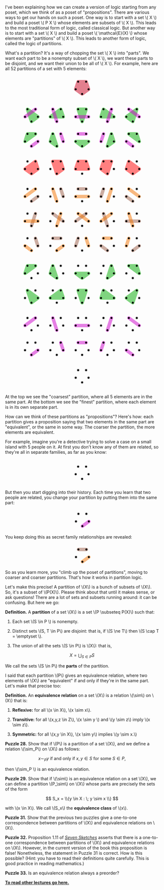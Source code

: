 I've been explaining how we can create a version of logic starting
from any poset, which we think of as a poset of "propositions".  There
are various ways to get our hands on such a poset.  One way is to
start with a set \\( X \\) and build a poset \\( P X \\) whose
elements are subsets of \\( X \\).  This leads to the most traditional
form of logic, called classical logic.  But another way is to start
with a set \\( X \\) and build a poset \\( \mathcal{E}(X) \\) whose
elements are "partitions" of \\( X \\).  This leads to another form of
logic, called the logic of partitions.

What's a partition?  It's a way of chopping the set \\( X \\) into
"parts".  We want each part to be a nonempty subset of \\( X \\), we
want these parts to be disjoint, and we want their union to be all of
\\( X \\).  For example, here are all 52 partitions of a set with 5
elements:

<center><img src = "partitions_of_5.png"></center>

At the top we see the "coarsest" partition, where all 5 elements are
in the same part.  At the bottom we see the "finest" partition, where
each element is in its own separate part.

How can we think of these partitions as "propositions"?  Here's how: each partition gives a proposition saying that two elements in the same part are "equivalent", or the same in some way.  The coarser the partition, the more elements are equivalent.  

For example, imagine you're a detective trying to solve a case on a
small island with 5 people on it.  At first you don't know any of them
are related, so they're all in separate families, as far as you know:

<center><img src = "partition_of_5_finest.png"></center>

But then you start digging into their history.  Each time you learn
that two people are related, you change your partition by putting them
into the same part:

<center><img src = "partition_of_5_less_fine.png"></center>

You keep doing this as secret family relationships are revealed:

<center><img src = "partition_of_5_coarser.png"></center>

So as you learn more, you "climb up the poset of partitions", moving
to coarser and coarser partitions.  That's how it works in partition
logic.

Let's make this precise!  A partition of \\(X\\) is a bunch of subsets
of \\(X\\). So, it's a subset of \\(P(X)\\).  Please think about that
until it makes sense, or ask questions!  There are a lot of sets and
subsets running around: it can be confusing.  But here we go:

**Definition.**  A **partition** of a set \\(X\\) is a set \\(P \subseteq P(X)\\) such that:

1.  Each set \\(S \in P \\) is nonempty.

2.  Distinct sets \\(S, T \in P\\) are disjoint: that is, if \\(S \ne T\\) then \\(S \cap T = \emptyset \\).

3. The union of all the sets \\(S \in P\\) is \\(X\\): that is,

$$  X = \bigcup_{S \in P} S $$

We call the sets \\(S \in P\\) the **parts** of the partition.

I said that each partition \\(P\\) gives an equivalence relation,
where two elements of \\(X\\) are "equivalent" if and only if they're
in the same part.  Let's make that precise too:

**Definition.** An **equivalence relation** on a set \\(X\\) is a relation \\(\sim\\) on \\(X\\) that is: 

1. **Reflexive:** for all \\(x \in X\\), \\(x \sim x\\).

2.  **Transitive:** for all \\(x,y,z \in Z\\), \\(x \sim y \\) and \\(y \sim z\\) imply \\(x \sim z\\).

3.  **Symmetric:** for all \\(x,y \in X\\), \\(x \sim y\\) implies \\(y \sim x.\\)

**Puzzle 28.** Show that if \\(P\\) is a partition of a set \\(X\\), and we define a  relation \\(\sim_P\\) on \\(X\\) as follows:

$$   x \sim_P y \textrm{ if and only if }  x, y \in S \textrm{ for some } S \in P, $$

then \\(\sim_P \\) is an equivalence relation.

**Puzzle 29.** Show that if \\(\sim\\) is an equivalence relation on a set \\(X\\), we can define a partition \\(P_\sim\\) on \\(X\\) whose parts are precisely the sets of the form

$$  S_x = \\{y \in X : \; y \sim x \\}  $$

with \\(x \in X\\).  We call \\(S_x\\) the **equivalence class** of \\(x\\).

**Puzzle 31.**  Show that the previous two puzzles give a one-to-one correspondence between partitions of \\(X\\) and equivalence relations on \\(X\\).

**Puzzle 32.** Proposition 1.11 of _[Seven
Sketches](http://math.mit.edu/~dspivak/teaching/sp18/7Sketches.pdf)_
asserts that there is a one-to-one correspondence between partitions
of \\(X\\) and equivalence relations on \\(X\\).  However, in the
current version of the book this proposition is false!  Nonetheless,
the statement in Puzzle 31 is correct.  How is this possible?  (Hint:
you have to read their definitions quite carefully.  This is good
practice in reading mathematics.)

**Puzzle 33.**  Is an equivalence relation always a preorder?  

**[To read other lectures go here.](http://www.azimuthproject.org/azimuth/show/Applied+Category+Theory#Course)**

